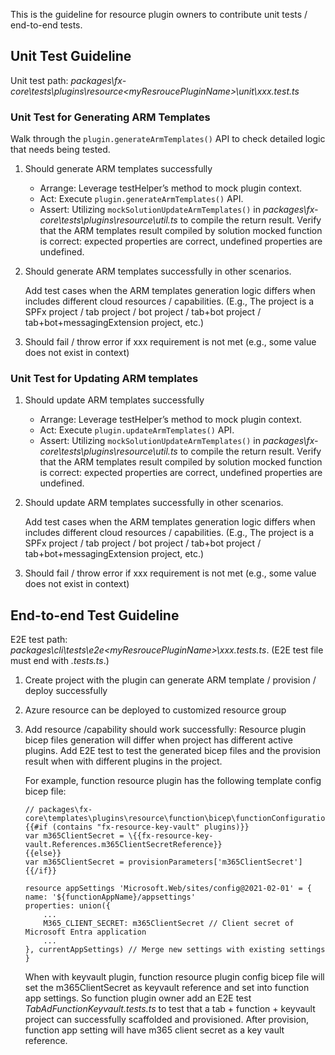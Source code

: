 This is the guideline for resource plugin owners to contribute unit tests / end-to-end tests.

## Unit Test Guideline

Unit test path: *packages\fx-core\tests\plugins\resource\<myResroucePluginName>\unit\xxx.test.ts*

### Unit Test for Generating ARM Templates

Walk through the `plugin.generateArmTemplates()` API to check detailed logic that needs being tested. 

1. Should generate ARM templates successfully 
    
    - Arrange: Leverage testHelper’s method to mock plugin context. 
    - Act: Execute `plugin.generateArmTemplates()` API.
    - Assert: Utilizing `mockSolutionUpdateArmTemplates()` in *packages\fx-core\tests\plugins\resource\util.ts* to compile the return result. Verify that the ARM templates result compiled by solution mocked function is correct: expected properties are correct, undefined properties are undefined. 
 
1. Should generate ARM templates successfully in other scenarios. 

    Add test cases when the ARM templates generation logic differs when includes different cloud resources / capabilities. (E.g., The project is a SPFx project / tab project / bot project / tab+bot project / tab+bot+messagingExtension project, etc.)  

1. Should fail / throw error if xxx requirement is not met (e.g., some value does not exist in context)  

### Unit Test for Updating ARM templates 

1. Should update ARM templates successfully 

    - Arrange: Leverage testHelper’s method to mock plugin context. 
    - Act: Execute `plugin.updateArmTemplates()` API.
    - Assert: Utilizing `mockSolutionUpdateArmTemplates()` in *packages\fx-core\tests\plugins\resource\util.ts* to compile the return result. Verify that the ARM templates result compiled by solution mocked function is correct: expected properties are correct, undefined properties are undefined. 

1. Should update ARM templates successfully in other scenarios. 

    Add test cases when the ARM templates generation logic differs when includes different cloud resources / capabilities. (E.g., The project is a SPFx project / tab project / bot project / tab+bot project / tab+bot+messagingExtension project, etc.)  

1. Should fail / throw error if xxx requirement is not met (e.g., some value does not exist in context) 

## End-to-end Test Guideline

E2E test path: *packages\cli\tests\e2e\<myResroucePluginName>\xxx.tests.ts*. (E2E test file must end with *.tests.ts*.)

1. Create project with the plugin can generate ARM template / provision / deploy successfully
1. Azure resource can be deployed to customized resource group 
1. Add resource /capability should work successfully: Resource plugin bicep files generation will differ when project has different active plugins. Add E2E test to test the generated bicep files and the provision result when with different plugins in the project.

    For example, function resource plugin has the following template config bicep file:
    ```bicep
    // packages\fx-core\templates\plugins\resource\function\bicep\functionConfiguration.template.bicep
    {{#if (contains "fx-resource-key-vault" plugins)}}
    var m365ClientSecret = \{{fx-resource-key-vault.References.m365ClientSecretReference}}
    {{else}}
    var m365ClientSecret = provisionParameters['m365ClientSecret']
    {{/if}}

    resource appSettings 'Microsoft.Web/sites/config@2021-02-01' = {
    name: '${functionAppName}/appsettings'
    properties: union({
        ...
        M365_CLIENT_SECRET: m365ClientSecret // Client secret of Microsoft Entra application
        ...
    }, currentAppSettings) // Merge new settings with existing settings
    }
    ```

    When with keyvault plugin, function resource plugin config bicep file will set the m365ClientSecret as keyvault reference and set into function app settings. So function plugin owner add an E2E test *TabAdFunctionKeyvault.tests.ts* to test that a tab + function + keyvault project can successfully scaffolded and provisioned. After provision, function app setting will have m365 client secret as a key vault reference.
